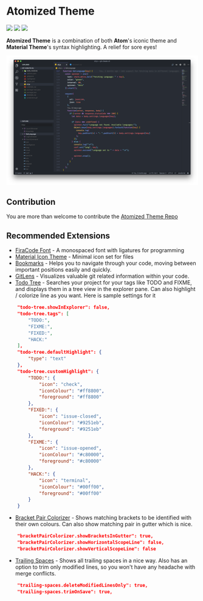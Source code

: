 # Atomized Theme
[![](https://vsmarketplacebadge.apphb.com/installs-short/excalith.atomized-theme.svg)](https://marketplace.visualstudio.com/items?itemName=excalith.atomized-theme)
[![](https://vsmarketplacebadge.apphb.com/rating-short/excalith.atomized-theme.svg)](https://marketplace.visualstudio.com/items?itemName=excalith.atomized-theme)
[![](https://vsmarketplacebadge.apphb.com/version-short/excalith.atomized-theme.svg)](https://marketplace.visualstudio.com/items?itemName=excalith.atomized-theme)

**Atomized Theme** is a combination of both **Atom**'s iconic theme and **Material Theme**'s syntax highlighting. A relief for sore eyes!

![Atomized Theme Screenshot](screenshot.png "Atomized Theme Screenshot")

## Contribution
You are more than welcome to contribute the [Atomized Theme Repo](https://github.com/excalith/atomized-theme-vscode)

## Recommended Extensions
- [FiraCode Font](https://github.com/tonsky/FiraCode) - A monospaced font with ligatures for programming
- [Material Icon Theme](https://marketplace.visualstudio.com/items?itemName=pkief.material-icon-theme) - Minimal icon set for files
- [Bookmarks](https://marketplace.visualstudio.com/items?itemName=alefragnani.bookmarks) - Helps you to navigate through your code, moving between important positions easily and quickly.
- [GitLens](https://marketplace.visualstudio.com/items?itemName=eamodio.gitlens) - Visualizes valuable git related information within your code.
- [Todo Tree](https://marketplace.visualstudio.com/items?itemName=Gruntfuggly.todo-tree) - Searches your project for your tags like TODO and FIXME, and displays them in a tree view in the explorer pane. Can also highlight / colorize line as you want. Here is sample settings for it
```JSON
    "todo-tree.showInExplorer": false,
    "todo-tree.tags": [
        "TODO:",
        "FIXME:",
        "FIXED:",
        "HACK:"
    ],
    "todo-tree.defaultHighlight": {
        "type": "text"
    },
    "todo-tree.customHighlight": {
        "TODO:": {
            "icon": "check",
            "iconColour": "#ff8800",
            "foreground": "#ff8800"
        },
        "FIXED:": {
            "icon": "issue-closed",
            "iconColour": "#9251eb",
            "foreground": "#9251eb"
        },
        "FIXME:": {
            "icon": "issue-opened",
            "iconColour": "#c80000",
            "foreground": "#c80000"
        },
        "HACK:": {
            "icon": "terminal",
            "iconColour": "#00ff00",
            "foreground": "#00ff00"
        }
    }
```
- [Bracket Pair Colorizer](https://marketplace.visualstudio.com/items?itemName=CoenraadS.bracket-pair-colorizer) - Shows matching brackets to be identified with their own colours. Can also show matching pair in gutter which is nice.
```JSON
    "bracketPairColorizer.showBracketsInGutter": true,
    "bracketPairColorizer.showHorizontalScopeLine": false,
    "bracketPairColorizer.showVerticalScopeLine": false
```
- [Trailing Spaces](https://marketplace.visualstudio.com/items?itemName=shardulm94.trailing-spaces) - Shows all trailing spaces in a nice way. Also has an option to trim only modified lines, so you won't have any headache with merge conflicts.
```JSON
    "trailing-spaces.deleteModifiedLinesOnly": true,
    "trailing-spaces.trimOnSave": true,
```
